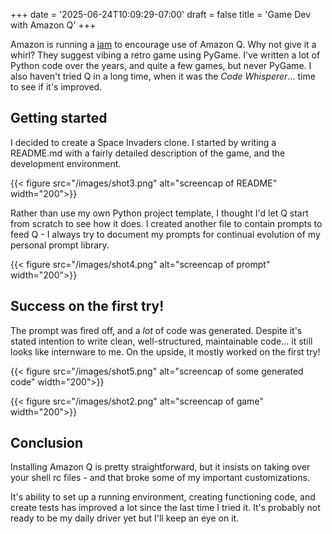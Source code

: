 +++
date = '2025-06-24T10:09:29-07:00'
draft = false
title = 'Game Dev with Amazon Q'
+++

Amazon is running a [jam](https://community.aws/content/2y6egGcPAGQs8EwtQUM9KAONojz/build-games-challenge-build-classics-with-amazon-q-developer-cli?trk=17fa81c7-a490-4008-bbc9-99ea0abacedf) to encourage use of Amazon Q. Why not give it a whirl? They suggest vibing a retro game using PyGame. I've written a lot of Python code over the years, and quite a few games, but never PyGame. I also haven't tried Q in a long time, when it was the _Code Whisperer_... time to see if it's improved.

## Getting started

I decided to create a Space Invaders clone. I started by writing a README.md with a fairly detailed description of the game, and the development environment.

{{< figure src="/images/shot3.png" alt="screencap of README" width="200">}}

Rather than use my own Python project template, I thought I'd let Q start from scratch to see how it does. I created another file to contain prompts to feed Q - I always try to document my prompts for continual evolution of my personal prompt library.

{{< figure src="/images/shot4.png" alt="screencap of prompt" width="200">}}

## Success on the first try!

The prompt was fired off, and a _lot_ of code was generated. Despite it's stated intention to write clean, well-structured, maintainable code... it still looks like internware to me. On the upside, it mostly worked on the first try!

{{< figure src="/images/shot5.png" alt="screencap of some generated code" width="200">}}

{{< figure src="/images/shot2.png" alt="screencap of game" width="200">}}

## Conclusion

Installing Amazon Q is pretty straightforward, but it insists on taking over your shell rc files - and that broke some of my important customizations.

It's ability to set up a running environment, creating functioning code, and create tests has improved a lot since the last time I tried it. It's probably not ready to be my daily driver yet but I'll keep an eye on it.

